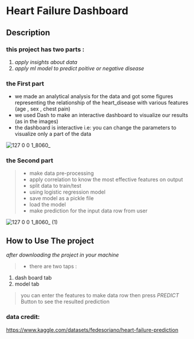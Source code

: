 # Heart Failure Dashboard

## Description
### this project has two parts :
1. *apply insights about data* 
2. *apply ml model to predict poitive or negative disease*

### the First part 
- we made an analytical analysis for the data and got some figures representing the relationship of the heart_disease with various features (age , sex , chest pain)
- we used Dash to make an interactive dashboard to visualize our results (as in the images)
- the dashboard is interactive i.e: you can change the parameters to visualize only a part of the data 

  
 ![127 0 0 1_8060_](https://user-images.githubusercontent.com/47314651/168611023-6e75ee1f-52d5-40d6-a0af-c535dcd8f012.png)

### the Second part
> * make data pre-processing
> * apply correlation to know the most effective features on output
> * split data to train/test
> * using logistic regression model
> * save model as a pickle file
> * load the model 
> * make prediction for the input data row from user
 
 ![127 0 0 1_8060_ (1)](https://user-images.githubusercontent.com/47314651/168611067-514781e4-b540-40f3-a9de-e453a243df61.png)
<!-- ![Screenshot](screenshot.png) -->

## How to Use The project
*after downloading the project in your machine* 
>* there are two taps :
1. dash board tab
2. model tab
  >you can enter the features to make data row then press *PREDICT* Button to see the resulted prediction 


### data credit:
https://www.kaggle.com/datasets/fedesoriano/heart-failure-prediction
